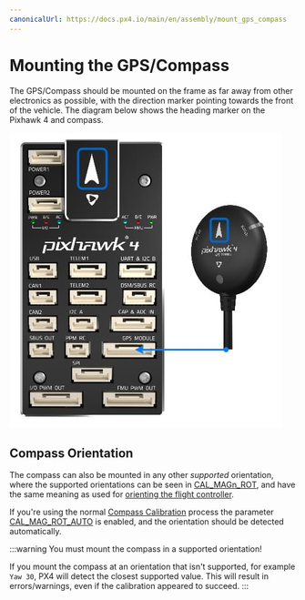 ```yaml
---
canonicalUrl: https://docs.px4.io/main/en/assembly/mount_gps_compass
---
```


# Mounting the GPS/Compass

The GPS/Compass should be mounted on the frame as far away from other electronics as possible, with the direction marker pointing towards the front of the vehicle.
The diagram below shows the heading marker on the Pixhawk 4 and compass.

![Connect compass/GPS to Pixhawk 4](../../assets/flight_controller/pixhawk4/pixhawk4_compass_gps.jpg)

## Compass Orientation

The compass can also be mounted in any other _supported_ orientation, where the supported orientations can be seen in [CAL_MAGn_ROT](../advanced_config/parameter_reference.md#CAL_MAG1_ROT), and have the same meaning as used for [orienting the flight controller](../config/flight_controller_orientation.md#calculating-orientation).

If you're using the normal [Compass Calibration](../config/compass.md) process the parameter [CAL_MAG_ROT_AUTO](../advanced_config/parameter_reference.md#CAL_MAG_ROT_AUTO) is enabled, and the orientation should be detected automatically.

:::warning
You must mount the compass in a supported orientation!

If you mount the compass at an orientation that isn't supported, for example `Yaw 30`, PX4 will detect the closest supported value.
This will result in errors/warnings, even if the calibration appeared to succeed.
:::
